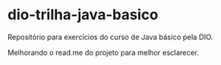 # dio-trilha-java-basico
Repositório para exercícios do curso de Java básico pela DIO.

Melhorando o read.me do projeto para melhor esclarecer.
